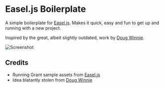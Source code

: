 Easel.js Boilerplate
====================

A simple boilerplate for [Easel.js][easeljs]. Makes it quick, easy and fun to get up and running with a new project. 

Inspired by the great, albeit slightly outdated, work by [Doug Winnie][sfdesigner].

![Screenshot](https://dl.dropbox.com/u/202350/github/easeljs_boilerplate.png)

Credits
-------

* Running Grant sample assets from [Easel.js][easeljsgithub]
* Idea blatantly stolen from [Doug Winnie][sfdesigner]


[easeljs]: http://createjs.com/#!/EaselJS
[easeljsgithub]: https://github.com/CreateJS/EaselJS
[sfdesigner]: http://sfdesignerdw.wordpress.com/2012/04/03/createjs-easeljs-boilerplate-setup/